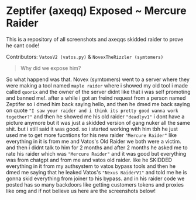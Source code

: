 # Zeptifer (axeqq) Exposed ~ Mercure Raider
This is a repository of all screenshots and axeqqs skidded raider to prove he cant code!

Contributors: `VatosV2 (vatos.py)` & `NovexTheRizzler (symtomers)`

> Why did we expose him?

So what happend was that. Novex (symtomers) went to a server where they were making a tool named `maple raider` where i showed my old tool i made called `quorix` and the owner of the server didnt like that i was self promoting
and banned me!. after a while i got an freind request from a person named Zeptifer so i dmed him back saying hello, and then he dmed me back saying on quote `"I saw your raider and i think its pretty good wanna work together?"` and then he showed me his old raider `"deadlyv1"` i dont have a picture anymore but it was just a skidded version of gang nuker all the same shit. but i still said it was good. so i started working with him tbh he just used me to get more fucntions for his new raider `"Mercure Raider"` like everything in it is from me and Vatos's Old Raider we both were a victim. and then i didnt talk to him for 2 months and after 2 months he asked me to rate his raider which was `"Mercure Raider"` and it was good but everything was from chatgpt and from me and vatos old raider. like he SKIDDED everything in it from my authsystem to vatos bypass tools and then he dmed me saying that he leaked Vatos's `"Nexus RaiderV1"` and told me he is gonna skid everything from joiner to his bypass. and in his raider code we posted has so many backdoors like getting customers tokens and proxies like omg and if not believe us here are the screenshots below!

